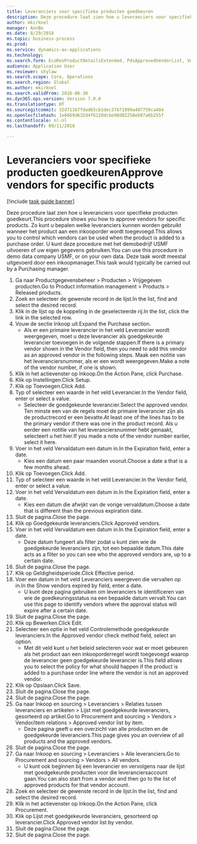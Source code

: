 ```yaml
--- 
title: Leveranciers voor specifieke producten goedkeuren
description: Deze procedure laat zien hoe u leveranciers voor specifieke producten goedkeurt.
author: mkirknel
manager: AnnBe
ms.date: 8/29/2018
ms.topic: business-process
ms.prod: 
ms.service: dynamics-ax-applications
ms.technology: 
ms.search.form: EcoResProductDetailsExtended, PdsApprovedVendorList, VendTable
audience: Application User
ms.reviewer: shylaw
ms.search.scope: Core, Operations
ms.search.region: Global
ms.author: mkirknel
ms.search.validFrom: 2016-06-30
ms.dyn365.ops.version: Version 7.0.0
ms.translationtype: HT
ms.sourcegitcommit: 32d71167fdad65cb1dec37671999a497759ca484
ms.openlocfilehash: 1e6669d632d4f6228dcbe98d82258eb97a6b255f
ms.contentlocale: nl-nl
ms.lasthandoff: 09/11/2018

---
```

# <a name="approve-vendors-for-specific-products"></a><span data-ttu-id="4a436-103">Leveranciers voor specifieke producten goedkeuren</span><span class="sxs-lookup"><span data-stu-id="4a436-103">Approve vendors for specific products</span></span>

[!include [task guide banner](../../includes/task-guide-banner.md)]

<span data-ttu-id="4a436-104">Deze procedure laat zien hoe u leveranciers voor specifieke producten goedkeurt.</span><span class="sxs-lookup"><span data-stu-id="4a436-104">This procedure shows you how to approve vendors for specific products.</span></span> <span data-ttu-id="4a436-105">Zo kunt u bepalen welke leveranciers kunnen worden gebruikt wanneer het product aan een inkooporder wordt toegevoegd.</span><span class="sxs-lookup"><span data-stu-id="4a436-105">This allows you to control which vendors can be used when the product is added to a purchase order.</span></span> <span data-ttu-id="4a436-106">U kunt deze procedure met het demobedrijf USMF uitvoeren of uw eigen gegevens gebruiken.</span><span class="sxs-lookup"><span data-stu-id="4a436-106">You can use this procedure in demo data company USMF, or on your own data.</span></span> <span data-ttu-id="4a436-107">Deze taak wordt meestal uitgevoerd door een inkoopmanager.</span><span class="sxs-lookup"><span data-stu-id="4a436-107">This task would typically be carried out by a Purchasing manager.</span></span>

1. <span data-ttu-id="4a436-108">Ga naar Productgegevensbeheer > Producten > Vrijgegeven producten.</span><span class="sxs-lookup"><span data-stu-id="4a436-108">Go to Product information management > Products > Released products.</span></span>
2. <span data-ttu-id="4a436-109">Zoek en selecteer de gewenste record in de lijst.</span><span class="sxs-lookup"><span data-stu-id="4a436-109">In the list, find and select the desired record.</span></span>
3. <span data-ttu-id="4a436-110">Klik in de lijst op de koppeling in de geselecteerde rij.</span><span class="sxs-lookup"><span data-stu-id="4a436-110">In the list, click the link in the selected row.</span></span>
4. <span data-ttu-id="4a436-111">Vouw de sectie Inkoop uit.</span><span class="sxs-lookup"><span data-stu-id="4a436-111">Expand the Purchase section.</span></span>
    * <span data-ttu-id="4a436-112">Als er een primaire leverancier in het veld Leverancier wordt weergegeven, moet u deze leverancier als goedgekeurde leverancier toevoegen in de volgende stappen.</span><span class="sxs-lookup"><span data-stu-id="4a436-112">If there is a primary vendor shown in the Vendor field, then you need to add this vendor as an approved vendor in the following steps.</span></span> <span data-ttu-id="4a436-113">Maak een notitie van het leveranciersnummer, als er een wordt weergegeven.</span><span class="sxs-lookup"><span data-stu-id="4a436-113">Make a note of the vendor number, if one is shown.</span></span>  
5. <span data-ttu-id="4a436-114">Klik in het actievenster op Inkoop.</span><span class="sxs-lookup"><span data-stu-id="4a436-114">On the Action Pane, click Purchase.</span></span>
6. <span data-ttu-id="4a436-115">Klik op Instellingen.</span><span class="sxs-lookup"><span data-stu-id="4a436-115">Click Setup.</span></span>
7. <span data-ttu-id="4a436-116">Klik op Toevoegen.</span><span class="sxs-lookup"><span data-stu-id="4a436-116">Click Add.</span></span>
8. <span data-ttu-id="4a436-117">Typ of selecteer een waarde in het veld Leverancier.</span><span class="sxs-lookup"><span data-stu-id="4a436-117">In the Vendor field, enter or select a value.</span></span>
    * <span data-ttu-id="4a436-118">Selecteer de goedgekeurde leverancier.</span><span class="sxs-lookup"><span data-stu-id="4a436-118">Select the approved vendor.</span></span> <span data-ttu-id="4a436-119">Ten minste een van de regels moet de primaire leverancier zijn als de productrecord er een bevatte.</span><span class="sxs-lookup"><span data-stu-id="4a436-119">At least one of the lines has to be the primary vendor if there was one in the product record.</span></span> <span data-ttu-id="4a436-120">Als u eerder een notitie van het leveranciersnummer hebt gemaakt, selecteert u het hier.</span><span class="sxs-lookup"><span data-stu-id="4a436-120">If you made a note of the vendor number earlier, select it here.</span></span>  
9. <span data-ttu-id="4a436-121">Voer in het veld Vervaldatum een datum in.</span><span class="sxs-lookup"><span data-stu-id="4a436-121">In the Expiration field, enter a date.</span></span>
    * <span data-ttu-id="4a436-122">Kies een datum een paar maanden vooruit.</span><span class="sxs-lookup"><span data-stu-id="4a436-122">Choose a date a that is a few months ahead.</span></span>  
10. <span data-ttu-id="4a436-123">Klik op Toevoegen.</span><span class="sxs-lookup"><span data-stu-id="4a436-123">Click Add.</span></span>
11. <span data-ttu-id="4a436-124">Typ of selecteer een waarde in het veld Leverancier.</span><span class="sxs-lookup"><span data-stu-id="4a436-124">In the Vendor field, enter or select a value.</span></span>
12. <span data-ttu-id="4a436-125">Voer in het veld Vervaldatum een datum in.</span><span class="sxs-lookup"><span data-stu-id="4a436-125">In the Expiration field, enter a date.</span></span>
    * <span data-ttu-id="4a436-126">Kies een datum die afwijkt van de vorige vervaldatum.</span><span class="sxs-lookup"><span data-stu-id="4a436-126">Choose a date that is different than the previous expiration date.</span></span>  
13. <span data-ttu-id="4a436-127">Sluit de pagina.</span><span class="sxs-lookup"><span data-stu-id="4a436-127">Close the page.</span></span>
14. <span data-ttu-id="4a436-128">Klik op Goedgekeurde leveranciers.</span><span class="sxs-lookup"><span data-stu-id="4a436-128">Click Approved vendors.</span></span>
15. <span data-ttu-id="4a436-129">Voer in het veld Vervaldatum een datum in.</span><span class="sxs-lookup"><span data-stu-id="4a436-129">In the Expiration field, enter a date.</span></span>
    * <span data-ttu-id="4a436-130">Deze datum fungeert als filter zodat u kunt zien wie de goedgekeurde leveranciers zijn, tot een bepaalde datum.</span><span class="sxs-lookup"><span data-stu-id="4a436-130">This date acts as a filter so you can see who the approved vendors are, up to a certain date.</span></span>  
16. <span data-ttu-id="4a436-131">Sluit de pagina.</span><span class="sxs-lookup"><span data-stu-id="4a436-131">Close the page.</span></span>
17. <span data-ttu-id="4a436-132">Klik op Geldigheidsperiode.</span><span class="sxs-lookup"><span data-stu-id="4a436-132">Click Effective period.</span></span>
18. <span data-ttu-id="4a436-133">Voer een datum in het veld Leveranciers weergeven die vervallen op in.</span><span class="sxs-lookup"><span data-stu-id="4a436-133">In the Show vendors expired by field, enter a date.</span></span>
    * <span data-ttu-id="4a436-134">U kunt deze pagina gebruiken om leveranciers te identificeren van wie de goedkeuringsstatus na een bepaalde datum vervalt.</span><span class="sxs-lookup"><span data-stu-id="4a436-134">You can use this page to identify vendors where the approval status will expire after a certain date.</span></span>  
19. <span data-ttu-id="4a436-135">Sluit de pagina.</span><span class="sxs-lookup"><span data-stu-id="4a436-135">Close the page.</span></span>
20. <span data-ttu-id="4a436-136">Klik op Bewerken.</span><span class="sxs-lookup"><span data-stu-id="4a436-136">Click Edit.</span></span>
21. <span data-ttu-id="4a436-137">Selecteer een optie in het veld Controlemethode goedgekeurde leveranciers.</span><span class="sxs-lookup"><span data-stu-id="4a436-137">In the Approved vendor check method field, select an option.</span></span>
    * <span data-ttu-id="4a436-138">Met dit veld kunt u het beleid selecteren voor wat er moet gebeuren als het product aan een inkooporderregel wordt toegevoegd waarop de leverancier geen goedgekeurde leverancier is.</span><span class="sxs-lookup"><span data-stu-id="4a436-138">This field allows you to select the policy for what should happen if the product is added to a purchase order line where the vendor is not an approved vendor.</span></span>  
22. <span data-ttu-id="4a436-139">Klik op Opslaan.</span><span class="sxs-lookup"><span data-stu-id="4a436-139">Click Save.</span></span>
23. <span data-ttu-id="4a436-140">Sluit de pagina.</span><span class="sxs-lookup"><span data-stu-id="4a436-140">Close the page.</span></span>
24. <span data-ttu-id="4a436-141">Sluit de pagina.</span><span class="sxs-lookup"><span data-stu-id="4a436-141">Close the page.</span></span>
25. <span data-ttu-id="4a436-142">Ga naar Inkoop en sourcing > Leveranciers > Relaties tussen leveranciers en artikelen > Lijst met goedgekeurde leveranciers, gesorteerd op artikel.</span><span class="sxs-lookup"><span data-stu-id="4a436-142">Go to Procurement and sourcing > Vendors > Vendor/item relations > Approved vendor list by item.</span></span>
    * <span data-ttu-id="4a436-143">Deze pagina geeft u een overzicht van alle producten en de goedgekeurde leveranciers.</span><span class="sxs-lookup"><span data-stu-id="4a436-143">This page gives you an overview of all products and the approved vendors.</span></span>  
26. <span data-ttu-id="4a436-144">Sluit de pagina.</span><span class="sxs-lookup"><span data-stu-id="4a436-144">Close the page.</span></span>
27. <span data-ttu-id="4a436-145">Ga naar Inkoop en sourcing > Leveranciers > Alle leveranciers.</span><span class="sxs-lookup"><span data-stu-id="4a436-145">Go to Procurement and sourcing > Vendors > All vendors.</span></span>
    * <span data-ttu-id="4a436-146">U kunt ook beginnen bij een leverancier en vervolgens naar de lijst met goedgekeurde producten voor die leveranciersaccount gaan.</span><span class="sxs-lookup"><span data-stu-id="4a436-146">You can also start from a vendor and then go to the list of approved products for that vendor account.</span></span>  
28. <span data-ttu-id="4a436-147">Zoek en selecteer de gewenste record in de lijst.</span><span class="sxs-lookup"><span data-stu-id="4a436-147">In the list, find and select the desired record.</span></span>
29. <span data-ttu-id="4a436-148">Klik in het actievenster op Inkoop.</span><span class="sxs-lookup"><span data-stu-id="4a436-148">On the Action Pane, click Procurement.</span></span>
30. <span data-ttu-id="4a436-149">Klik op Lijst met goedgekeurde leveranciers, gesorteerd op leverancier.</span><span class="sxs-lookup"><span data-stu-id="4a436-149">Click Approved vendor list by vendor.</span></span>
31. <span data-ttu-id="4a436-150">Sluit de pagina.</span><span class="sxs-lookup"><span data-stu-id="4a436-150">Close the page.</span></span>
32. <span data-ttu-id="4a436-151">Sluit de pagina.</span><span class="sxs-lookup"><span data-stu-id="4a436-151">Close the page.</span></span>


